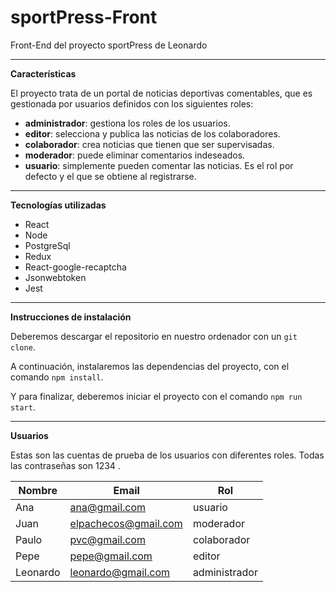 # sportPress-Front

Front-End del proyecto sportPress de Leonardo

---

**Características**

El proyecto trata de un portal de noticias deportivas comentables, que es gestionada por usuarios definidos con los siguientes roles:
- **administrador**: gestiona los roles de los usuarios.
- **editor**: selecciona y publica las noticias de los colaboradores.
- **colaborador**: crea noticias que tienen que ser supervisadas.
- **moderador**: puede eliminar comentarios indeseados.
- **usuario**: simplemente pueden comentar las noticias. Es el rol por defecto y el que se obtiene al registrarse.

---

**Tecnologías utilizadas**
- React
- Node
- PostgreSql
- Redux
- React-google-recaptcha
- Jsonwebtoken
- Jest

---

**Instrucciones de instalación**

Deberemos descargar el repositorio en nuestro ordenador con un `git clone`.

A continuación, instalaremos las dependencias del proyecto, con el comando `npm install`.

Y para finalizar, deberemos iniciar el proyecto con el comando `npm run start`.

---

**Usuarios**

Estas son las cuentas de prueba de los usuarios con diferentes roles.
Todas las contraseñas son 1234 .

| Nombre | Email | Rol |
|--------|----------|------|
| Ana    | ana@gmail.com    | usuario  |
| Juan   | elpachecos@gmail.com | moderador   |
| Paulo  | pvc@gmail.com | colaborador   |
| Pepe  | pepe@gmail.com | editor   |
| Leonardo  | leonardo@gmail.com | administrador   |


